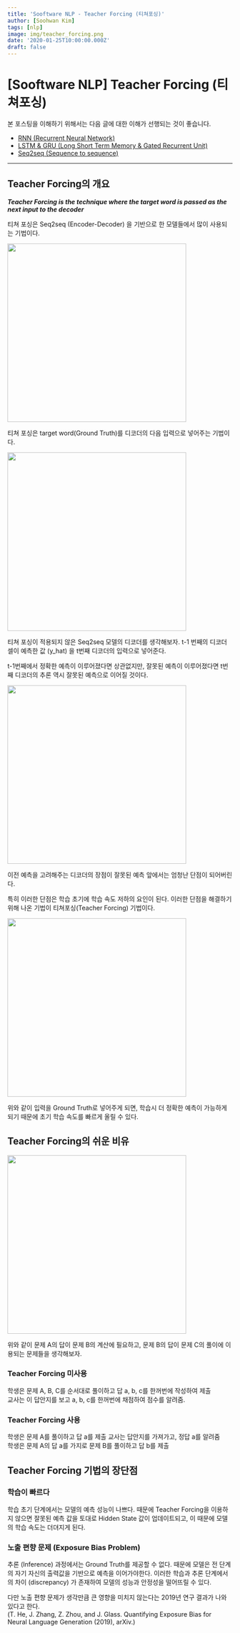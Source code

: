 ```yaml
---
title: 'Sooftware NLP - Teacher Forcing (티쳐포싱)'
author: [Soohwan Kim]
tags: [nlp]
image: img/teacher_forcing.png
date: '2020-01-25T10:00:00.000Z'
draft: false
---
```


# [Sooftware NLP] Teacher Forcing (티쳐포싱)
  
본 포스팅을 이해하기 위해서는 다음 글에 대한 이해가 선행되는 것이 좋습니다.  
  
- [RNN (Recurrent Neural Network)](https://sooftware.io/rnn/)                                                    
- [LSTM & GRU (Long Short Term Memory & Gated Recurrent Unit)](https://sooftware.io/lstm_gru/)
- [Seq2seq (Sequence to sequence)](https://sooftware.io/seq2seq/)  
  
***  
  
## Teacher Forcing의 개요
  
***Teacher Forcing is the technique where the target word is passed as the next input to the decoder***  
  
티쳐 포싱은 Seq2seq (Encoder-Decoder) 을 기반으로 한 모델들에서 많이 사용되는 기법이다.  
  
<img src="https://user-images.githubusercontent.com/42150335/149659739-9dc7e4be-3702-438f-85b9-f1a7604e9d43.png" width="400">  
  
티쳐 포싱은 target word(Ground Truth)를 디코더의 다음 입력으로 넣어주는 기법이다.  
  
<img src="https://user-images.githubusercontent.com/42150335/149659792-cbe4ba4e-7862-476a-8e47-b85a6bfff9b7.png" width="400">
  

티쳐 포싱이 적용되지 않은 Seq2seq 모델의 디코더를 생각해보자.  t-1 번째의 디코더 셀이 예측한 값 (y_hat) 을 t번째 디코더의 입력으로 넣어준다.
  
t-1번째에서 정확한 예측이 이루어졌다면 상관없지만, 잘못된 예측이 이루어졌다면 t번째 디코더의 추론 역시 잘못된 예측으로 이어질 것이다.  
   
<img src="https://user-images.githubusercontent.com/42150335/149659836-550c5dea-1d1e-4587-9acb-6cd2d14ec8a2.png" width="400">  
  
이전 예측을 고려해주는 디코더의 장점이 잘못된 예측 앞에서는 엄청난 단점이 되어버린다.
  
특히 이러한 단점은 학습 초기에 학습 속도 저하의 요인이 된다. 이러한 단점을 해결하기 위해 나온 기법이 티쳐포싱(Teacher Forcing) 기법이다.
  
<img src="https://user-images.githubusercontent.com/42150335/149659856-b7ef82fb-b260-453a-9242-7f7a3a00fcfd.png" width="400">
  
위와 같이 입력을 Ground Truth로 넣어주게 되면, 학습시 더 정확한 예측이 가능하게 되기 때문에 초기 학습 속도를 빠르게 올릴 수 있다.
  
## Teacher Forcing의 쉬운 비유
  
<img src="https://user-images.githubusercontent.com/42150335/149659876-d032ef83-6165-4bf3-8cf4-008f1036e324.png" width="400">
  
위와 같이 문제 A의 답이 문제 B의 계산에 필요하고, 문제 B의 답이 문제 C의 풀이에 이용되는 문제들을 생각해보자.
  
### Teacher Forcing 미사용
  
학생은 문제 A, B, C를 순서대로 풀이하고 답 a, b, c를 한꺼번에 작성하여 제출  
교사는 이 답안지를 보고 a, b, c를 한꺼번에 채점하여 점수를 알려줌.
  
### Teacher Forcing 사용
  
학생은 문제 A를 풀이하고 답 a를 제출
교사는 답안지를 가져가고, 정답 a를 알려줌  
학생은 문제 A의 답 a를 가지로 문제 B를 풀이하고 답 b를 제출
  
## Teacher Forcing 기법의 장단점
  
### 학습이 빠르다
  
학습 초기 단계에서는 모델의 예측 성능이 나쁘다. 때문에 Teacher Forcing을 이용하지 않으면 잘못된 예측 값을 토대로 Hidden State 값이 업데이트되고, 이 때문에 모델의 학습 속도는 더뎌지게 된다.
  
### 노출 편향 문제 (Exposure Bias Problem)
  
추론 (Inference) 과정에서는 Ground Truth를 제공할 수 없다. 때문에 모델은 전 단계의 자기 자신의 출력값을 기반으로 예측을 이어가야한다. 이러한 학습과 추론 단계에서의 차이 (discrepancy) 가 존재하여 모델의 성능과 안정성을 떨어뜨릴 수 있다.
  
다만 노출 편향 문제가 생각만큼 큰 영향을 미치지 않는다는 2019년 연구 결과가 나와 있다고 한다.  
(T. He, J. Zhang, Z. Zhou, and J. Glass. Quantifying Exposure Bias for Neural Language Generation (2019), arXiv.)
  
  

  